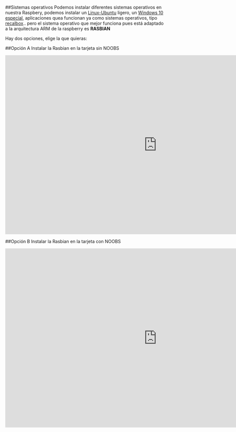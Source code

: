 ##Sistemas operativos
Podemos instalar diferentes sistemas operativos en nuestra Raspbery, podemos instalar un [Linux-Ubuntu](https://ubuntu-mate.org/raspberry-pi/) ligero, un [Windows 10 especial](https://developer.microsoft.com/en-us/windows/iot/getstarted), aplicaciones quea funcionan ya como sistemas operativos, tipo [recalbox](https://www.recalbox.com/).. pero el sistema operativo que mejor funciona pues está adaptado a la arquitectura ARM de la raspberry es **RASBIAN**  

Hay dos opciones, elige la que quieras:

##Opción A Instalar la Rasbian en la tarjeta sin NOOBS

<iframe src="https://docs.google.com/presentation/d/e/2PACX-1vQoxDLLHMvB-mCQwm2en9cBgb1faamFG0YJIiFDFuNrGH8TuH8U-4zCDg_K9CkM4gFl-Wy6TxBNLg9j/embed?start=false&loop=false&delayms=3000" frameborder="0" width="960" height="569" allowfullscreen="true" mozallowfullscreen="true" webkitallowfullscreen="true"></iframe>

##Opción B Instalar la Rasbian en la tarjeta con NOOBS
<iframe src="https://docs.google.com/presentation/d/e/2PACX-1vR4wwk8BwdSEgk-aTQ_xgvrQYJ-cr2QhN_35Q-mYJxYedhT5P-vF6UkDbSsHJ5I_zLS7IqBirdNfI4t/embed?start=false&loop=false&delayms=3000" frameborder="0" width="960" height="569" allowfullscreen="true" mozallowfullscreen="true" webkitallowfullscreen="true"></iframe>





